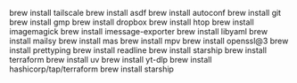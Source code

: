 brew install tailscale
brew install asdf
brew install autoconf
brew install git
brew install gmp
brew install dropbox
brew install htop
brew install imagemagick
brew install imessage-exporter
brew install libyaml
brew install mailsy
brew install mas
brew install mpv
brew install openssl@3
brew install prettyping
brew install readline
brew install starship
brew install terraform
brew install uv
brew install yt-dlp
brew install hashicorp/tap/terraform
brew install starship
